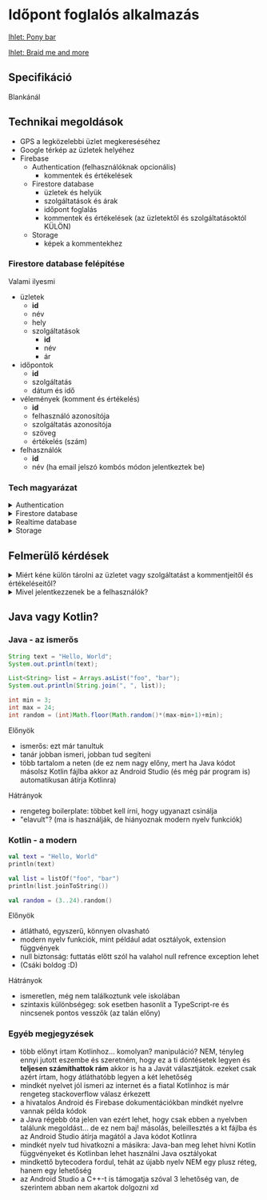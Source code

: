 # Időpont foglalós alkalmazás

[Ihlet: Pony bar](https://ponybar.hu/fooldal/szolgaltatasok/)

[Ihlet: Braid me and more](https://braidmeandmore.hu/)

## Specifikáció

Blankánál

## Technikai megoldások

- GPS a legközelebbi üzlet megkereséséhez
- Google térkép az üzletek helyéhez
- Firebase
  - Authentication (felhasználóknak opcionális)
    - kommentek és értékelések
  - Firestore database
    - üzletek és helyük
    - szolgáltatások és árak
    - időpont foglalás
    - kommentek és értékelések (az üzletektől és szolgáltatásoktól KÜLÖN)
  - Storage
    - képek a kommentekhez

### Firestore database felépítése

Valami ilyesmi

- üzletek
  - **id**
  - név
  - hely
  - szolgáltatások
    - **id**
    - név
    - ár
- időpontok
  - **id**
  - szolgáltatás
  - dátum és idő
- vélemények (komment és értékelés)
  - **id**
  - felhasználó azonosítója
  - szolgáltatás azonosítója
  - szöveg
  - értékelés (szám)
- felhasználók
  - **id**
  - név (ha email jelszó kombós módon jelentkeztek be)

### Tech magyarázat

<details>
<summary>Authentication</summary>
A Firebase teljesen tudja intézni a felhasználókezelést. Tud bejelentkeztetni email jelszó kombóval, Google fiókkal, Facebook-kal, bármivel.
</details>

<details>
<summary>Firestore database</summary>
Ez egy NoSQL adatbázis. Hasonló felépítésű objektumok gyűjteményét lehet tárolni benne. Tökéletes lesz az szolgáltatások tárolásához.
</details>

<details>
<summary>Realtime database</summary>
Egy gyors kulcs-érték párokat tároló adatbázis. (Mintha egy JSON fájl lenne.) Tökéletes kisebb adatok tárolására.
</details>

<details>
<summary>Storage</summary>
Egy fájl adatbázis. Olyan mintha egy FTP szerver lenne. Teljesen jó lesz képek tárolására.
</details>

## Felmerülő kérdések

<details>
<summary>Miért kéne külön tárolni az üzletet vagy szolgáltatást a kommentjeitől és értékeléseitől?</summary>
Lesznek az alkalmazásban felületek, ahol üzletek vagy szolgáltatások listája jelenik meg. Ha minden alkalommal betöltenénk ezekhez a kommenteket akkor az fölöslegesen sok netet használna. Így viszont betölthető teljesen külön minden egymástól. (Pl.: Nem töltenek be a kommentek, amíg le nem görget a felhasználó odáig.)
</details>

<details>
<summary>Mivel jelentkezzenek be a felhasználók?</summary>
A Firebase sokmindenben tud segíteni. A legegyszerűbb az email jelszó kombós megoldás és a Google fiókos bejelentkezés sem vészes. Viszont nem akar mindenki kommentelni, adhatunk lehetőséget a bejelentkezés kihagyására. Van is lehetőség anonim bejelentkezésre. Várjunk, az minek? Nem elég simán kihagyni. A jogosultságok miatt és az adatbázis biztonsága érdekében ajánlott használni ezt.
</details>

## Java vagy Kotlin?

### Java - az ismerős

```java
String text = "Hello, World";
System.out.println(text);

List<String> list = Arrays.asList("foo", "bar");
System.out.println(String.join(", ", list));

int min = 3;
int max = 24;
int random = (int)Math.floor(Math.random()*(max-min+1)+min);
```

Előnyök

- ismerős: ezt már tanultuk
- tanár jobban ismeri, jobban tud segíteni
- több tartalom a neten (de ez nem nagy előny, mert ha Java kódot másolsz Kotlin fájlba akkor az Android Studio (és még pár program is) automatikusan átírja Kotlinra)

Hátrányok

- rengeteg boilerplate: többet kell írni, hogy ugyanazt csinálja
- "elavult"? (ma is használják, de hiányoznak modern nyelv funkciók)

### Kotlin - a modern

```kotlin
val text = "Hello, World"
println(text)

val list = listOf("foo", "bar")
println(list.joinToString())

val random = (3..24).random()
```

Előnyök

- átlátható, egyszerű, könnyen olvasható
- modern nyelv funkciók, mint például adat osztályok, extension függvények
- null biztonság: futtatás előtt szól ha valahol null refrence exception lehet
- (Csáki boldog :D)

Hátrányok

- ismeretlen, még nem találkoztunk vele iskolában
- szintaxis különbségeg: sok esetben hasonlít a TypeScript-re és nincsenek pontos vesszők (az talán előny)

### Egyéb megjegyzések

- több előnyt írtam Kotlinhoz... komolyan? manipuláció? NEM, tényleg ennyi jutott eszembe és szeretném, hogy ez a ti döntésetek legyen és **teljesen számíthattok rám** akkor is ha a Javát választjátok. ezeket csak azért írtam, hogy átláthatóbb legyen a két lehetőség
- mindkét nyelvet jól ismeri az internet és a fiatal Kotlinhoz is már rengeteg stackoverflow válasz érkezett
- a hivatalos Android és Firebase dokumentációkban mindkét nyelvre vannak példa kódok
- a Java régebb óta jelen van ezért lehet, hogy csak ebben a nyelvben találunk megoldást... de ez nem baj! másolás, beleillesztés a kt fájlba és az Android Studio átírja magától a Java kódot Kotlinra
- mindkét nyelv tud hivatkozni a másikra: Java-ban meg lehet hívni Kotlin függvényeket és Kotlinban lehet használni Java osztályokat
- mindkettő bytecodera fordul, tehát az újabb nyelv NEM egy plusz réteg, hanem egy lehetőség
- az Android Studio a C++-t is támogatja szóval 3 lehetőség van, de szerintem abban nem akartok dolgozni xd
